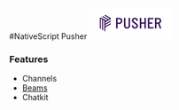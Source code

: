 #NativeScript Pusher
![logo](docs/images/pusher-logo.png "Pusher Logo")

### Features
 - Channels
 - [Beams](docs/Beams.md)
 - Chatkit

